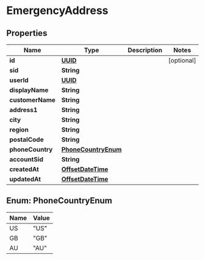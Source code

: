 

# EmergencyAddress

## Properties

Name | Type | Description | Notes
------------ | ------------- | ------------- | -------------
**id** | [**UUID**](UUID) |  |  [optional]
**sid** | **String** |  | 
**userId** | [**UUID**](UUID) |  | 
**displayName** | **String** |  | 
**customerName** | **String** |  | 
**address1** | **String** |  | 
**city** | **String** |  | 
**region** | **String** |  | 
**postalCode** | **String** |  | 
**phoneCountry** | [**PhoneCountryEnum**](#PhoneCountryEnum) |  | 
**accountSid** | **String** |  | 
**createdAt** | [**OffsetDateTime**](OffsetDateTime) |  | 
**updatedAt** | [**OffsetDateTime**](OffsetDateTime) |  | 



## Enum: PhoneCountryEnum

Name | Value
---- | -----
US | &quot;US&quot;
GB | &quot;GB&quot;
AU | &quot;AU&quot;



